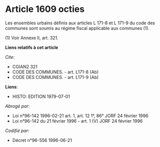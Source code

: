 # Article 1609 octies

Les ensembles urbains définis aux articles L 171-8 et L 171-9 du code des communes sont soumis au régime fiscal applicable
aux communes (1).

(1) Voir Annexe II, art. 321.

**Liens relatifs à cet article**

_Cite_:

  - CGIAN2 321
  - CODE DES COMMUNES. - art. L171-8 (Ab)
  - CODE DES COMMUNES. - art. L171-9 (Ab)

**Liens**:

  - HISTO: EDITION 1979-07-01

_Abrogé par_:

  - Loi n°96-142 1996-02-21 art. 1, art. 12 1°, 86° JORF 24 février 1996
  - Loi n°96-142 du 21 février 1996 - art. 1 (V) JORF 24 février 1996

_Codifié par_:

  - Décret n°96-556 1996-06-21
